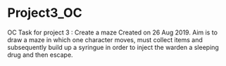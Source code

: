 # Project3_OC
OC Task for project 3 : Create a maze 
Created on 26 Aug 2019.
Aim is to draw a maze in which one character moves, must collect items and subsequently build up a syringue in order to inject the warden a sleeping drug and then escape.
